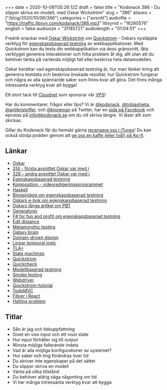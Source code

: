 +++
date = 2020-10-06T05:26:12Z
draft = false
title = "Kodsnack 386 - Du slipper skriva en modell, med Oskar Wickström"
slug = "386"
aliases = ["/blog/2020/10/06/386"]
categories = ["avsnitt"]
audiofile = "https://traffic.libsyn.com/kodsnack/386.mp3"
libsynid = "16280576"
english = false
audiosize = "31185721"
audiolength = "01:04:51" 
+++

Fredrik snackar med [Oskar Wickström](https://wickstrom.tech/) om [Quickstrom](https://quickstrom.io/) - Oskars nysläppta verktyg för [egenskapsbaserad testning](https://hypothesis.works/articles/what-is-property-based-testing/) av webbapplikationer. Med Quickstrom kan du testa din webbapplikation via dess gränssnitt, låta verktyget generera interaktioner och hitta problem åt dig, allt utan att du behöver tänka på vartenda möjligt fall eller beskriva hela datamodellen.

Oskar berättar vad egenskapsbaserad testning är, hur man tänker kring att generera testdata och beskriva önskade resultat, hur Quickstrom fungerar och några av alla spännande saker som finns kvar att göra. Det finns många intressanta verktyg kvar att bygga!

Ett stort tack till [Cloudnet](http://www.cloudnet.se) som sponsrar vår [VPS](http://en.wikipedia.org/wiki/Virtual_private_server)!

Har du kommentarer, frågor eller tips? Vi är [@kodsnack](https://www.twitter.com/kodsnack), [@tobiashieta](https://www.twitter.com/tobiashieta), [@antikristoffer](https://www.twitter.com/antikristoffer), och [@bjoreman](https://www.twitter.com/bjoreman) på Twitter, har en [sida på Facebook](https://www.facebook.com/kodsnack) och epostas på [info@kodsnack.se](mailto:info@kodsnack.se) om du vill skriva längre. Vi läser allt som skickas.

Gillar du Kodsnack får du hemskt gärna [recensera oss i iTunes](http://itunes.apple.com/se/podcast/kodsnack/id561631498?l=en)! Du kan också stödja podden genom att <a href="https://ko-fi.com/kodsnack" rel="payment">ge oss en kaffe (eller två!) på Ko-fi</a>.

## Länkar ##
* [Oskar](https://wickstrom.tech/)
* [314 - första avsnittet Oskar var med i](https://kodsnack.se/314/)
* [326 - andra avsnittet Oskar var med i](https://kodsnack.se/326/)
* [Egenskapsbaserad testning](https://hypothesis.works/articles/what-is-property-based-testing/)
* [Komposition - videoredigeringsprogrammet](https://owickstrom.github.io/komposition/)
* [Haskell](https://www.haskell.org/)
* [Blogginlägg om egenskapsbaserad testning](https://wickstrom.tech/programming/2019/03/02/property-based-testing-in-a-screencast-editor-introduction.html)
* [Oskars e-bok om egenskapsbaserad testning](https://leanpub.com/property-based-testing-in-a-screencast-editor)
* [Oskars långa artikel om PBT](https://wickstrom.tech/programming/2019/11/17/time-travelling-and-fixing-bugs-with-property-based-testing.html)
* [Generatorer](https://en.wikipedia.org/wiki/Generator_%28computer_programming%29)
* [F# for fun and profit om egenskapsbaserad testning](https://fsharpforfunandprofit.com/posts/property-based-testing-2/)
* [Edit distance](https://en.wikipedia.org/wiki/Edit_distance)
* [Metamorphic testing](https://www.hillelwayne.com/post/metamorphic-testing/)
* [Galaxy brain](https://www.urbandictionary.com/define.php?term=Galaxy%20brain)
* [Domain-driven design](https://en.wikipedia.org/wiki/Domain-driven_design)
* [Linear temporal logic](https://en.wikipedia.org/wiki/Linear_temporal_logic)
* [TLA+](https://en.wikipedia.org/wiki/TLA%2B)
* [State machines](https://en.wikipedia.org/wiki/Finite-state_machine)
* [Quickstrom](https://quickstrom.io/)
* [Quickcheck](https://en.wikipedia.org/wiki/QuickCheck)
* [Modellbaserad testning](https://en.wikipedia.org/wiki/Model-based_testing)
* [Smoke testing](https://en.wikipedia.org/wiki/Smoke_testing_%28software%29)
* [Webdriver](https://www.w3.org/TR/webdriver1/)
* [Quickstrom-tutorial](https://docs.quickstrom.io/tutorials/first.html)
* [TodoMVC](https://wickstrom.tech/programming/2020/07/02/the-todomvc-showdown-testing-with-webcheck.html)
* [Fibrer i React](https://en.wikipedia.org/wiki/React_Fiber)
* [Halting problem](https://en.wikipedia.org/wiki/Halting_problem)

## Titlar ##
* Sån är jag och tidsuppfattning
* Givet en viss input och ett visst state
* Hur input förhåller sig till output
* Minsta möjliga fallerande indata
* Vad är alla möjliga konfigurationer av systemet?
* Hur saker och ting förändras över tid
* Du skriver inte egenskaper på det sättet
* Du slipper skriva en modell
* Vänta på olika tillstånd
* Du behöver aldrig säga någonting om tid
* Vi har många intressanta verktyg kvar att bygga